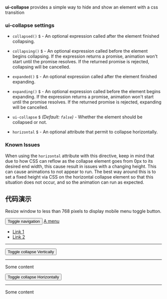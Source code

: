 <style>
  .horizontal-collapse {
    height: 70px;
  }
  .navbar-collapse.in {
    overflow-y: hidden;
  }
</style>
**ui-collapse** provides a simple way to hide and show an element with a css transition

### ui-collapse settings

* `collapsed()`
  <small class="badge">$</small> -
  An optional expression called after the element finished collapsing.

* `collapsing()`
  <small class="badge">$</small> -
  An optional expression called before the element begins collapsing.
  If the expression returns a promise, animation won't start until the promise resolves.
  If the returned promise is rejected, collapsing will be cancelled.

* `expanded()`
  <small class="badge">$</small> -
  An optional expression called after the element finished expanding.

* `expanding()`
  <small class="badge">$</small> -
  An optional expression called before the element begins expanding.
  If the expression returns a promise, animation won't start until the promise resolves.
  If the returned promise is rejected, expanding will be cancelled.

* `ui-collapse`
  <small class="badge">$</small>
  <i class="glyphicon glyphicon-eye-open"></i>
  _(Default: `false`)_ -
  Whether the element should be collapsed or not.

* `horizontal`
  <small class="badge">$</small> -
  An optional attribute that permit to collapse horizontally.

### Known Issues

When using the `horizontal` attribute with this directive, keep in mind that due to how CSS can reflow as the collapse element goes from 0px to its desired end width, this cause result in issues with a changing height. This can cause animations to not appear to run. The best way around this is to set a fixed height via CSS on the horizontal collapse element so that this situation does not occur, and so the animation can run as expected.

## 代码演示

<style>
  .horizontal-collapse {
    height: 70px;
  }
  .navbar-collapse.in {
    overflow-y: hidden;
  }
</style>
<div>
<p>Resize window to less than 768 pixels to display mobile menu toggle button.</p>
<nav class="navbar navbar-default" role="navigation">
    <div class="navbar-header">
        <button type="button" class="navbar-toggle" ng-click="ctrl.isNavCollapsed = !ctrl.isNavCollapsed">
            <span class="sr-only">Toggle navigation</span>
            <span class="icon-bar"></span>
            <span class="icon-bar"></span>
            <span class="icon-bar"></span>
        </button>
        <a class="navbar-brand" href="javascript:void(0)">A menu</a>
    </div>
    <div class="collapse navbar-collapse" ui-collapse="ctrl.isNavCollapsed">
        <ul class="nav navbar-nav">
            <li><a href="javascript:void(0)">Link 1</a></li>
            <li><a href="javascript:void(0)">Link 2</a></li>
        </ul>
    </div>
</nav>
<hr>
<button type="button" class="btn btn-default" ng-click="ctrl.isCollapsed = !ctrl.isCollapsed">Toggle collapse Vertically</button>
<hr>
<div ui-collapse="ctrl.isCollapsed">
    <div class="well well-lg">Some content</div>
</div>

<button type="button" class="btn btn-default" ng-click="ctrl.isCollapsedHorizontal = !ctrl.isCollapsedHorizontal">Toggle collapse Horizontally</button>
<hr>
<div class="horizontal-collapse" ui-collapse="ctrl.isCollapsedHorizontal" horizontal>
<div class="well well-lg">Some content</div>
</div>
</div>
